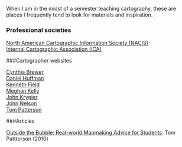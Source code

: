 When I am in the midst of a semester teaching cartography, these are places I frequently tend to look for materials and inspiration.  

### Professional societies

[North American Cartographic Information Society (NACIS)](https://nacis.org/)   
[Internal Cartographic Association (ICA)](https://icaci.org/)  

###Cartographer websites   

[Cynthia Brewer](http://personal.psu.edu/cab38/)  
[Daniel Huffman](https://somethingaboutmaps.wordpress.com/about/)  
[Kenneth Field](http://cartonerd.blogspot.com/)  
[Meghan Kelly](http://meghankelly-cartography.github.io/)  
[John Krygier](https://makingmaps.net/)  
[John Nelson](https://www.esri.com/arcgis-blog/author/j_nelson/?page=1)  
[Tom Patterson](http://www.shadedrelief.com/)  

###Articles  

[Outside the Bubble: Real-world Mapmaking Advice for Students](http://www.shadedrelief.com/bubble/patterson_cp65.pdf): Tom Pattterson (2010)  
